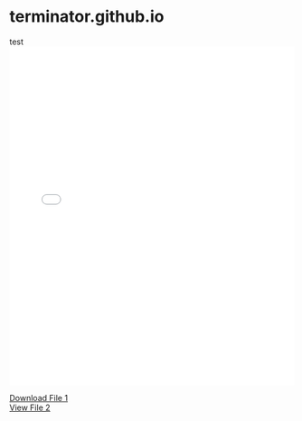# terminator.github.io
test 
<embed src="Terminator_V5.pdf" width="100%" height="600px" type="application/pdf">

[Download File 1](docs/file1.pdf)  
[View File 2](docs/file2.pdf)
